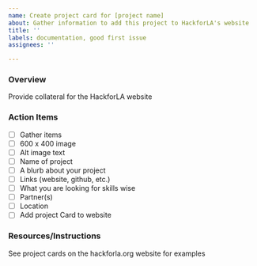 ```yaml
---
name: Create project card for [project name]
about: Gather information to add this project to HackforLA's website
title: ''
labels: documentation, good first issue
assignees: ''

---
```


### Overview
Provide collateral for the HackforLA website

### Action Items
- [ ]   Gather items
  - [ ]  600 x 400 image
  - [ ]  Alt image text
  - [ ]  Name of project
  - [ ]  A blurb about your project
  - [ ]  Links (website, github, etc.)
  - [ ]  What you are looking for skills wise
  - [ ]  Partner(s)
  - [ ]  Location
- [ ]   Add project Card to website

### Resources/Instructions
See project cards on the hackforla.org website for examples
